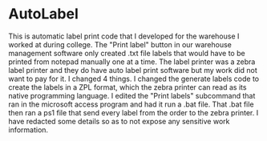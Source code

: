 # AutoLabel
This is automatic label print code that I developed for the warehouse I worked at during college. 
The "Print label" button in our warehouse management software only created .txt file labels that would have to be printed from notepad manually one at a time. 
The label printer was a zebra label printer and they do have auto label print software but my work did not want to pay for it. 
I changed 4 things. I changed the generate labels code to create the labels in a ZPL format, which the zebra printer can read as its native programming language. I edited the "Print labels" subcommand that ran in the microsoft access program and had it run a .bat file. That .bat file then ran a ps1 file that send every label from the order to the zebra printer. I have redacted some details so as to not expose any sensitive work information.
